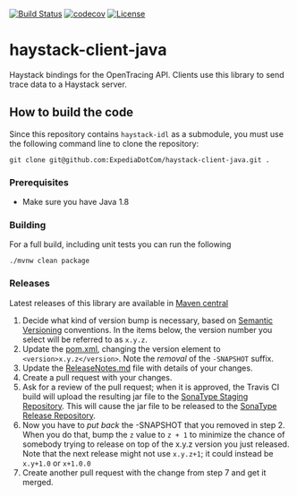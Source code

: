 [![Build Status](https://travis-ci.org/ExpediaDotCom/haystack-client-java.svg?branch=master)](https://travis-ci.org/ExpediaDotCom/haystack-client-java)
[![codecov](https://codecov.io/gh/ExpediaDotCom/haystack-client-java/branch/master/graph/badge.svg)](https://codecov.io/gh/ExpediaDotCom/haystack-client-java)
[![License](https://img.shields.io/badge/license-Apache%20License%202.0-blue.svg)](https://github.com/ExpediaDotCom/haystack/blob/master/LICENSE)

# haystack-client-java

Haystack bindings for the OpenTracing API. Clients use this library to send trace data to a Haystack server.


## How to build the code

Since this repository contains `haystack-idl` as a submodule, you must use the following command line to clone the repository:

```
git clone git@github.com:ExpediaDotCom/haystack-client-java.git .
```

### Prerequisites

* Make sure you have Java 1.8

### Building

For a full build, including unit tests you can run the following

```
./mvnw clean package
```

### Releases

Latest releases of this library are available in [Maven central](https://mvnrepository.com/search?q=Haystack&d=com.expedia)

1. Decide what kind of version bump is necessary, based on [Semantic Versioning](http://semver.org/) conventions.
In the items below, the version number you select will be referred to as `x.y.z`.
2. Update the [pom.xml](https://github.com/ExpediaDotCom/haystack-client-java/blob/master/pom.xml),
changing the version element to `<version>x.y.z</version>`. Note the *removal* of the `-SNAPSHOT` suffix.
3. Update the
[ReleaseNotes.md]((https://github.com/ExpediaDotCom/haystack-client-java/blob/master/ReleaseNotes.md))
file with details of your changes.
5. Create a pull request with your changes.
6. Ask for a review of the pull request; when it is approved, the Travis CI build will upload the resulting jar file
to the [SonaType Staging Repository](https://oss.sonatype.org/#stagingRepositories).
This will cause the jar file to be released to the 
[SonaType Release Repository](https://oss.sonatype.org/#nexus-search;quick~haystack-client-java).
7. Now you have to *put back* the -SNAPSHOT that you removed in step 2. When you do that, bump the `z` value to `z + 1`
to minimize the chance of somebody trying to release on top of the x.y.z version you just released. Note that the next
release might not use `x.y.z+1`; it could instead be `x.y+1.0` or `x+1.0.0`
8. Create another pull request with the change from step 7 and get it merged.